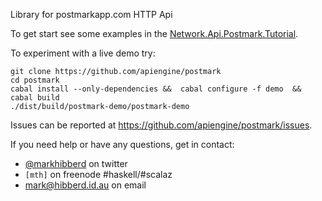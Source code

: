 Library for postmarkapp.com HTTP Api

To get start see some examples in the [Network.Api.Postmark.Tutorial](http://hackage.haskell.org/packages/archive/postmark/0.0.2/doc/html/Network-Api-Postmark-Tutorial.html).

To experiment with a live demo try:
```
git clone https://github.com/apiengine/postmark
cd postmark
cabal install --only-dependencies &&  cabal configure -f demo  && cabal build
./dist/build/postmark-demo/postmark-demo
```

Issues can be reported at <https://github.com/apiengine/postmark/issues>.

If you need help or have any questions, get in contact:
 * [@markhibberd](https://twitter.com/markhibberd) on twitter
 * `[mth]` on freenode #haskell/#scalaz
 * mark@hibberd.id.au on email
